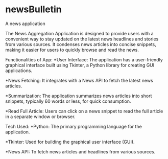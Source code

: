 # newsBulletin
A news application

The News Aggregation Application is designed to provide users with a convenient way to stay updated on the latest news headlines and stories from various sources. It condenses news articles into concise snippets, making it easier for users to quickly browse and read the news.

Functionalities of App:
*User Interface: The application has a user-friendly graphical interface built using Tkinter, a Python library for creating GUI applications.

*News Fetching: It integrates with a News API to fetch the latest news articles.

*Summarization: The application summarizes news articles into short snippets, typically 60 words or less, for quick consumption. 

*Read Full Article: Users can click on a news snippet to read the full article in a separate window or browser.

Tech Used:
*Python: The primary programming language for the application.

*Tkinter: Used for building the graphical user interface (GUI).

*News API: To fetch news articles and headlines from various sources.
